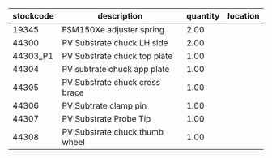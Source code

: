 |stockcode|description|quantity|location|
|---------|-----------|--------|--------|
|19345|FSM150Xe adjuster spring|2.00||
|44300|PV Substrate chuck LH side|2.00||
|44303_P1|PV Substrate chuck top plate|1.00||
|44304|PV subtrate chuck app plate|1.00||
|44305|PV Substrate chuck cross brace|1.00||
|44306|PV Subtrate clamp pin|1.00||
|44307|PV Substrate Probe Tip|1.00||
|44308|PV Substrate chuck thumb wheel|1.00||
